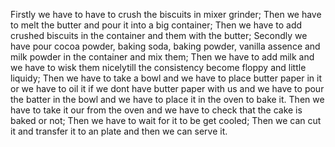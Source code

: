 Firstly we have to have to crush the biscuits in mixer grinder;
Then we have to melt the butter and pour it into a big container;
Then we have to add crushed biscuits in the container and them with the butter;
 Secondly we have pour cocoa powder, baking soda, baking powder, vanilla assence and milk powder in the container and mix them;
 Then we have to add milk and we have to wisk them nicelytill the consistency become floppy and little liquidy;
 Then we have to take a bowl and we have to place butter paper in it or we have to oil it if we dont have butter paper with us and we have to pour the batter in the bowl and we have to place it in the oven to bake it.
Then we have to take it our from the oven and we have to check that the cake is baked or not;
Then we have to wait for it to be get cooled;
Then we can cut it and transfer it to an plate and then we can serve it.
